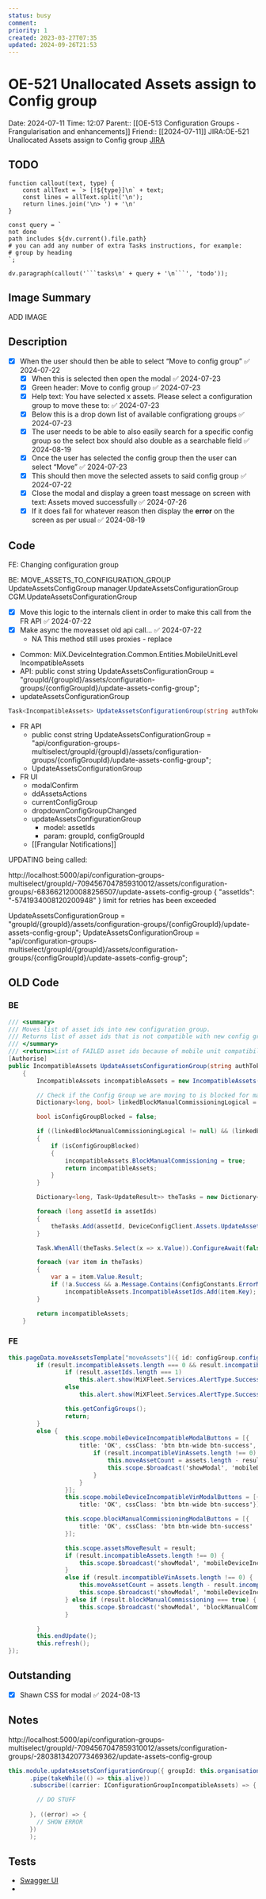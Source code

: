 ```yaml
---
status: busy
comment: 
priority: 1
created: 2023-03-27T07:35
updated: 2024-09-26T21:53
---
```


# OE-521 Unallocated Assets assign to Config group

Date: 2024-07-11 Time: 12:07
Parent:: [[OE-513 Configuration Groups - Frangularisation and enhancements]]
Friend:: [[2024-07-11]]
JIRA:OE-521 Unallocated Assets assign to Config group
[JIRA](https://csojiramixtelematics.atlassian.net/browse/OE-521)

## TODO
```dataviewjs
function callout(text, type) {
    const allText = `> [!${type}]\n` + text;
    const lines = allText.split('\n');
    return lines.join('\n> ') + '\n'
}

const query = `
not done
path includes ${dv.current().file.path}
# you can add any number of extra Tasks instructions, for example:
# group by heading
`;

dv.paragraph(callout('```tasks\n' + query + '\n```', 'todo'));
```

## Image Summary

ADD IMAGE

## Description

- [x] When the user should then be able to select “Move to config group” ✅ 2024-07-22
	- [x] When this is selected then open the modal ✅ 2024-07-23
	- [x] Green header: Move to config group ✅ 2024-07-23
	- [x] Help text: You have selected x assets. Please select a configuration group to move these to: ✅ 2024-07-23
	- [x] Below this is a drop down list of available configrationg groups ✅ 2024-07-23
	- [x] The user needs to be able to also easily search for a specific config group so the select box should also double as a searchable field ✅ 2024-08-19
	- [x] Once the user has selected the config group then the user can select “Move” ✅ 2024-07-23
	- [x] This should then move the selected assets to said config group ✅ 2024-07-22
	- [x] Close the modal and display a green toast message on screen with text: Assets moved successfully ✅ 2024-07-26
	- [x] If it does fail for whatever reason then display the **error** on the screen as per usual ✅ 2024-08-19
## Code

FE: Changing configuration group

BE: MOVE_ASSETS_TO_CONFIGURATION_GROUP
UpdateAssetsConfigGroup
manager.UpdateAssetsConfigurationGroup
CGM.UpdateAssetsConfigurationGroup
- [x] Move this logic to the internals client in order to make this call from the FR API ✅ 2024-07-22
- [x] Make async the moveasset old api call... ✅ 2024-07-22
	- NA This method still uses proxies - replace

- Common: MiX.DeviceIntegration.Common.Entities.MobileUnitLevel IncompatibleAssets
- API: public const string UpdateAssetsConfigurationGroup = "groupId/{groupId}/assets/configuration-groups/{configGroupId}/update-assets-config-group";
- updateAssetsConfigurationGroup



```c#
Task<IncompatibleAssets> UpdateAssetsConfigurationGroup(string authToken, long groupId, List<long> assetIds, long configurationGroupId, long? correlationId = null);
```

- FR API
	- public const string UpdateAssetsConfigurationGroup = "api/configuration-groups-multiselect/groupId/{groupId}/assets/configuration-groups/{configGroupId}/update-assets-config-group";
	- UpdateAssetsConfigurationGroup
- FR UI
	- modalConfirm
	- ddAssetsActions
	- currentConfigGroup
	- dropdownConfigGroupChanged
	- updateAssetsConfigurationGroup
		- model: assetIds
		- param: groupId, configGroupId
	- [[Frangular Notifications]]

UPDATING being called:

http://localhost:5000/api/configuration-groups-multiselect/groupId/-7094567047859310012/assets/configuration-groups/-6836621200088256507/update-assets-config-group
{  "assetIds": "-5741934008120200948" }
limit for retries has been exceeded

UpdateAssetsConfigurationGroup = "groupId/{groupId}/assets/configuration-groups/{configGroupId}/update-assets-config-group";
UpdateAssetsConfigurationGroup = "api/configuration-groups-multiselect/groupId/{groupId}/assets/configuration-groups/{configGroupId}/update-assets-config-group";

## OLD Code

### BE

```c#
/// <summary>
/// Moves list of asset ids into new configuration group. 
/// Returns list of asset ids that is not compatible with new config group mobile unit and could not be moved.
/// </summary>
/// <returns>List of FAILED asset ids because of mobile unit compatibility</returns>
[Authorise]
public IncompatibleAssets UpdateAssetsConfigurationGroup(string authToken, long orgId, List<long> assetIds, long configurationGroupId, long correlationId)
	{
		IncompatibleAssets incompatibleAssets = new IncompatibleAssets();

		// Check if the Config Group we are moving to is blocked for manual commissioning
		Dictionary<long, bool> linkedBlockManualCommissioningLogical = DeviceConfigClient.ConfigurationGroups.GetAreDevicesLinkedToConfigurationGroup(authToken, configurationGroupId, new List<long> { ConfigConstants.LogicalDevices.BlockManualCommissioning_Logical }).ConfigureAwait(false).GetAwaiter().GetResult();

		bool isConfigGroupBlocked = false;

		if ((linkedBlockManualCommissioningLogical != null) && (linkedBlockManualCommissioningLogical.TryGetValue(ConfigConstants.LogicalDevices.BlockManualCommissioning_Logical, out isConfigGroupBlocked)))
		{
			if (isConfigGroupBlocked)
			{
				incompatibleAssets.BlockManualCommissioning = true;
				return incompatibleAssets;
			}
		}

		Dictionary<long, Task<UpdateResult>> theTasks = new Dictionary<long, Task<UpdateResult>>();

		foreach (long assetId in assetIds)
		{
			theTasks.Add(assetId, DeviceConfigClient.Assets.UpdateAssetConfigGroup(authToken, assetId, configurationGroupId));
		}

		Task.WhenAll(theTasks.Select(x => x.Value)).ConfigureAwait(false).GetAwaiter().GetResult();

		foreach (var item in theTasks)
		{
			var a = item.Value.Result;
			if (!a.Success && a.Message.Contains(ConfigConstants.ErrorMessages.ConfigAdmin.CONFIG_GROUP_ASSET_MOBILE_DEVICE_TYPE_CONFLICT))
				incompatibleAssets.IncompatibleAssetIds.Add(item.Key);
		}

		return incompatibleAssets;
	}
```

### FE

```c#
this.pageData.moveAssetsTemplate["moveAssets"]({ id: configGroup.configGroupId }).then((result: ConfigGroups.IMoveAssetsResult) => {
		if (result.incompatibleAssets.length === 0 && result.incompatibleVinAssetsDescriptions.length === 0 && (!result.blockManualCommissioning)) {
				if (result.assetIds.length === 1)
					this.alert.show(MiXFleet.Services.AlertType.Success, "Asset moved successfully");
				else
					this.alert.show(MiXFleet.Services.AlertType.Success, "Assets moved successfully");

				this.getConfigGroups();
				return;
		}
		else {
				this.scope.mobileDeviceIncompatibleModalButtons = [{
					title: 'OK', cssClass: 'btn btn-wide btn-success', clickFn: () => {
						if (result.incompatibleVinAssets.length !== 0) {
							this.moveAssetCount = assets.length - result.incompatibleAssets.length - result.incompatibleVinAssets.length;
							this.scope.$broadcast('showModal', 'mobileDeviceIncompatibleVinModal', {});
						}
					}
				}];
				this.scope.mobileDeviceIncompatibleVinModalButtons = [{
					title: 'OK', cssClass: 'btn btn-wide btn-success'}];

				this.scope.blockManualCommissioningModalButtons = [{
					title: 'OK', cssClass: 'btn btn-wide btn-success'
				}];

				this.scope.assetsMoveResult = result;
				if (result.incompatibleAssets.length !== 0) {
					this.scope.$broadcast('showModal', 'mobileDeviceIncompatibleModal', {});
				}
				else if (result.incompatibleVinAssets.length !== 0) {
					this.moveAssetCount = assets.length - result.incompatibleAssets.length - result.incompatibleVinAssets.length;
					this.scope.$broadcast('showModal', 'mobileDeviceIncompatibleVinModal', {});
				} else if (result.blockManualCommissioning === true) {
					this.scope.$broadcast('showModal', 'blockManualCommissioningModal', {});
				}

		}
		this.endUpdate();
		this.refresh();
});
```
## Outstanding

- [x] Shawn CSS for modal ✅ 2024-08-13

## Notes

http://localhost:5000/api/configuration-groups-multiselect/groupId/-7094567047859310012/assets/configuration-groups/-2803813420773469362/update-assets-config-group


```c#
this.module.updateAssetsConfigurationGroup({ groupId: this.organisationId, configGroupId: this.currentConfigGroup }, { assetIds: assetSelectedKeys })
      .pipe(takeWhile(() => this.alive))
      .subscribe((carrier: IConfigurationGroupIncompatibleAssets) => {

        // DO STUFF
        
      }, ((error) => {
        // SHOW ERROR
      })
      );
```


## Tests

- [Swagger UI](http://localhost/DynaMiX.DeviceConfig.Services.Api/swagger/ui/index#!/Asset/Asset_UpdateAssetsConfigurationGroup)
- 